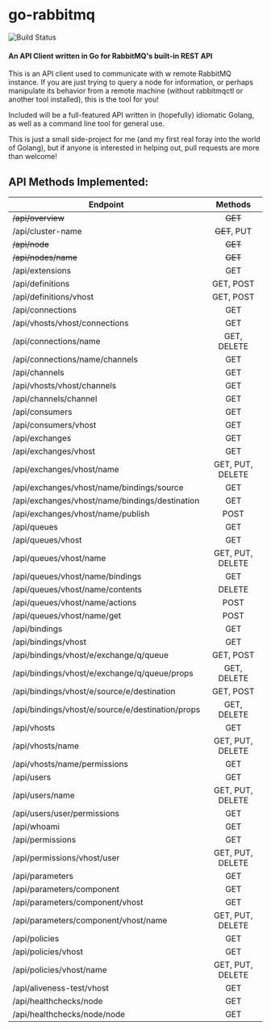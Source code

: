 # go-rabbitmq
![Build Status](https://travis-ci.org/sklarsa/go-rabbitmq.svg?branch=master)
#### An API Client written in Go for RabbitMQ's built-in REST API
This is an API client used to communicate with w remote RabbitMQ instance.  If you are just trying to query a node for information, or perhaps manipulate its behavior from a remote machine (without rabbitmqctl or another tool installed), this is the tool for you!

Included will be a full-featured API written in (hopefully) idiomatic Golang, as well as a command line tool for general use.

This is just a small side-project for me (and my first real foray into the world of Golang), but if anyone is interested in helping out, pull requests are more than welcome!

## API Methods Implemented:
| Endpoint        | Methods           |
| --------------  |:-----------------:|
|~~/api/overview~~ | ~~GET~~ |
|/api/cluster-name | ~~GET~~, PUT |
|~~/api/node~~ | ~~GET~~
|~~/api/nodes/name~~ | ~~GET~~
|/api/extensions | GET
|/api/definitions | GET, POST
|/api/definitions/vhost | GET, POST
|/api/connections | GET
|/api/vhosts/vhost/connections | GET
|/api/connections/name | GET, DELETE
|/api/connections/name/channels | GET
|/api/channels | GET
|/api/vhosts/vhost/channels | GET
|/api/channels/channel | GET
|/api/consumers | GET
|/api/consumers/vhost | GET
|/api/exchanges | GET
|/api/exchanges/vhost | GET
|/api/exchanges/vhost/name | GET, PUT, DELETE
|/api/exchanges/vhost/name/bindings/source | GET
|/api/exchanges/vhost/name/bindings/destination | GET
|/api/exchanges/vhost/name/publish | POST
|/api/queues | GET
|/api/queues/vhost | GET
|/api/queues/vhost/name | GET, PUT, DELETE
|/api/queues/vhost/name/bindings | GET
|/api/queues/vhost/name/contents | DELETE
|/api/queues/vhost/name/actions | POST
|/api/queues/vhost/name/get | POST
|/api/bindings | GET
|/api/bindings/vhost | GET
|/api/bindings/vhost/e/exchange/q/queue | GET, POST
|/api/bindings/vhost/e/exchange/q/queue/props | GET, DELETE
|/api/bindings/vhost/e/source/e/destination | GET, POST
|/api/bindings/vhost/e/source/e/destination/props | GET, DELETE
|/api/vhosts | GET
|/api/vhosts/name | GET, PUT, DELETE
|/api/vhosts/name/permissions | GET
|/api/users | GET
|/api/users/name | GET, PUT, DELETE
/api/users/user/permissions | GET
/api/whoami | GET
/api/permissions | GET
/api/permissions/vhost/user | GET, PUT, DELETE
/api/parameters | GET
/api/parameters/component | GET
/api/parameters/component/vhost | GET
/api/parameters/component/vhost/name | GET, PUT, DELETE
/api/policies | GET
/api/policies/vhost | GET
/api/policies/vhost/name | GET, PUT, DELETE
/api/aliveness-test/vhost | GET
/api/healthchecks/node | GET
/api/healthchecks/node/node | GET
